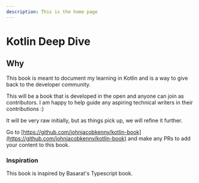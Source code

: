 ```yaml
---
description: This is the home page
---
```


# Kotlin Deep Dive

## Why

This book is meant to document my learning in Kotlin and is a way to give back to the developer community.

This will be a book that is developed in the open and anyone can join as contributors. I am happy to help guide any aspiring technical writers in their contributions :\)

It will be very raw initially, but as things pick up, we will refine it further.

Go to [https://github.com/johnjacobkenny/kotlin-book](https://github.com/johnjacobkenny/kotlin-book) and make any PRs to add your content to this book.

### Inspiration

This book is inspired by Basarat's Typescript book.

